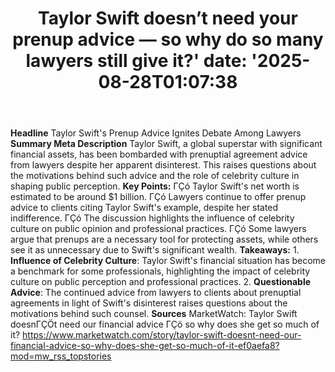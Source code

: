 ﻿---
title: "Taylor Swift doesn’t need your prenup advice — so why do so many lawyers still give it?'
date: '2025-08-28T01:07:38"
category: "Markets"
summary: ""
slug: "taylor swift doesnt need your prenup advice  so why do so ma"
source_urls:
  - "https://www.marketwatch.com/story/taylor-swift-doesnt-need-our-financial-advice-so-why-does-she-get-so-much-of-it-ef0aefa8?mod=mw_rss_topstories"
seo:
  title: "Taylor Swift doesn’t need your prenup advice — so why do so many lawyers still give it? | Hash n Hedge'
  description: '"
  keywords: ["news", "markets", "brief"]
---
**Headline** Taylor Swift's Prenup Advice Ignites Debate Among Lawyers  **Summary Meta Description** Taylor Swift, a global superstar with significant financial assets, has been bombarded with prenuptial agreement advice from lawyers despite her apparent disinterest. This raises questions about the motivations behind such advice and the role of celebrity culture in shaping public perception.  **Key Points:**  ΓÇó Taylor Swift's net worth is estimated to be around $1 billion. ΓÇó Lawyers continue to offer prenup advice to clients citing Taylor Swift's example, despite her stated indifference. ΓÇó The discussion highlights the influence of celebrity culture on public opinion and professional practices. ΓÇó Some lawyers argue that prenups are a necessary tool for protecting assets, while others see it as unnecessary due to Swift's significant wealth.  **Takeaways:**  1. **Influence of Celebrity Culture**: Taylor Swift's financial situation has become a benchmark for some professionals, highlighting the impact of celebrity culture on public perception and professional practices. 2. **Questionable Advice**: The continued advice from lawyers to clients about prenuptial agreements in light of Swift's disinterest raises questions about the motivations behind such counsel.  **Sources** MarketWatch: Taylor Swift doesnΓÇÖt need our financial advice ΓÇö so why does she get so much of it? https://www.marketwatch.com/story/taylor-swift-doesnt-need-our-financial-advice-so-why-does-she-get-so-much-of-it-ef0aefa8?mod=mw_rss_topstories 
